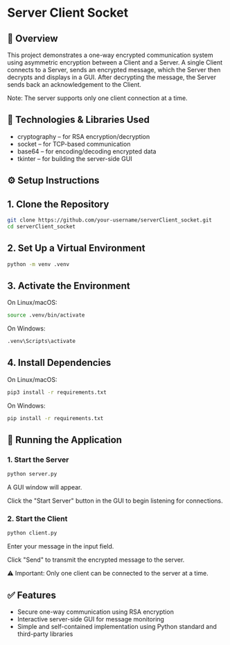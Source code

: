 # Server Client Socket

## 📌 Overview
This project demonstrates a one-way encrypted communication system using asymmetric encryption between a Client and a Server.
A single Client connects to a Server, sends an encrypted message, which the Server then decrypts and displays in a GUI.
After decrypting the message, the Server sends back an acknowledgement to the Client.

Note: The server supports only one client connection at a time.

## 🧰 Technologies & Libraries Used
- cryptography – for RSA encryption/decryption
- socket – for TCP-based communication
- base64 – for encoding/decoding encrypted data
- tkinter – for building the server-side GUI


## ⚙️ Setup Instructions

## 1. Clone the Repository
```bash
git clone https://github.com/your-username/serverClient_socket.git
cd serverClient_socket
```
## 2. Set Up a Virtual Environment
```bash
python -m venv .venv
```
## 3. Activate the Environment
On Linux/macOS:
```bash
source .venv/bin/activate
```
On Windows:
```bash
.venv\Scripts\activate
```
## 4. Install Dependencies
On Linux/macOS:
```bash
pip3 install -r requirements.txt
```
On Windows:
```bash
pip install -r requirements.txt
```
## 🚀 Running the Application
### 1. Start the Server
```bash
python server.py
```
A GUI window will appear.

Click the "Start Server" button in the GUI to begin listening for connections.

### 2. Start the Client
```bash
python client.py
```
Enter your message in the input field.

Click "Send" to transmit the encrypted message to the server.

⚠️ Important: Only one client can be connected to the server at a time.

## ✅ Features
- Secure one-way communication using RSA encryption
- Interactive server-side GUI for message monitoring
- Simple and self-contained implementation using Python standard and third-party libraries
